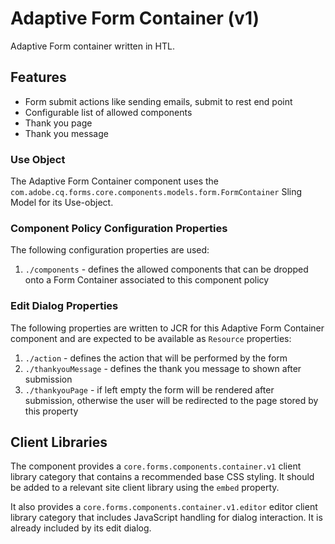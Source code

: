 <!--
Copyright 2022 Adobe

Licensed under the Apache License, Version 2.0 (the "License");
you may not use this file except in compliance with the License.
You may obtain a copy of the License at

    http://www.apache.org/licenses/LICENSE-2.0

Unless required by applicable law or agreed to in writing, software
distributed under the License is distributed on an "AS IS" BASIS,
WITHOUT WARRANTIES OR CONDITIONS OF ANY KIND, either express or implied.
See the License for the specific language governing permissions and
limitations under the License.
-->
Adaptive Form Container (v1)
====
Adaptive Form container written in HTL.

## Features
* Form submit actions like sending emails, submit to rest end point
* Configurable list of allowed components
* Thank you page
* Thank you message

### Use Object
The Adaptive Form Container component uses the `com.adobe.cq.forms.core.components.models.form.FormContainer` Sling Model for its Use-object.

### Component Policy Configuration Properties
The following configuration properties are used:

1. `./components` - defines the allowed components that can be dropped onto a Form Container associated to this component policy

### Edit Dialog Properties
The following properties are written to JCR for this Adaptive Form Container component and are expected to be available as `Resource` 
properties:

1. `./action` - defines the action that will be performed by the form
2. `./thankyouMessage` - defines the thank you message to shown after submission
3. `./thankyouPage` - if left empty the form will be rendered after submission, otherwise the user will be redirected to the page stored by this
property

## Client Libraries
The component provides a `core.forms.components.container.v1` client library category that contains a recommended base
CSS styling. It should be added to a relevant site client library using the `embed` property.

It also provides a `core.forms.components.container.v1.editor` editor client library category that includes
JavaScript handling for dialog interaction. It is already included by its edit dialog.


